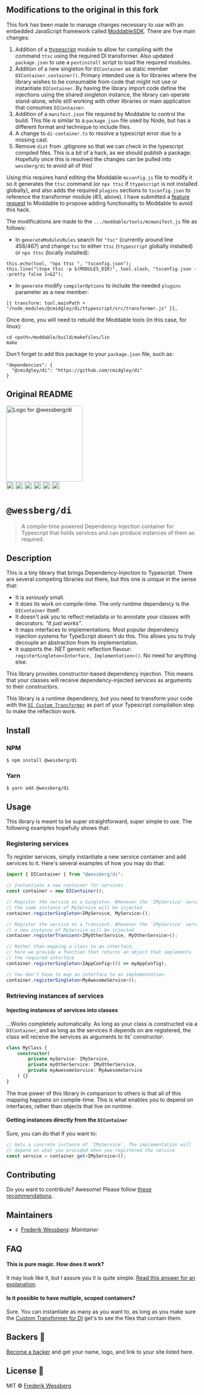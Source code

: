 ## Modifications to the original in this fork

This fork has been made to manage changes necessary to use with an embedded JavaScript framework called
[ModdableSDK](https://github.com/Moddable-OpenSource/moddable). There are five main changes:

1. Addition of a [ttypescript](https://github.com/cevek/ttypescript) module to allow for compiling with the command
   `ttsc` using the required DI transformer. Also updated `package.json` to use a `postinstall` script to load the
   required modules.
2. Addition of a new singleton for `DIContainer` as static member `DIContainer.container()`.  Primary intended use is
   for libraries where the library wishes to be consumable from code that might not use or instantiate `DIContainer`. 
   By having the library import code define the injections using the shared singleton instance, the library can operate
   stand-alone, while still working with other libraries or main application that consumes `DIContainer`.
3. Addition of a `manifest.json` file required by Moddable to control the build. This file is similar to a
   `package.json` file used by Node, but has a different format and technique to include files.
4. A change to `di-container.ts` to resolve a typescript error due to a missing cast.
5. Remove `dist` from .gitignore so that we can check in the typescript compiled files. This is a bit of a hack, as we
   should publish a package. Hopefully once this is resolved the changes can be pulled into `wessberg/di` to avoid all
   of this!

Using this requires hand editing the Moddable `mcconfig.js` file to modify it so it generates the `ttsc` command (or
`npx ttsc` if `ttypescript` is not installed globally), and also adds the required `plugins` sections to `tsconfig.json`
to reference the transformer module (#3, above). I have submitted a
[feature request](https://github.com/Moddable-OpenSource/moddable/issues/772) to Moddable to propose adding
functionality to Moddable to avoid this hack.

The modifications are made to the `.../moddable/tools/mcmanifest.js` file as follows:

-   In `generateModulesRules` search for `"tsc"` (currently around line 456/467) and change `tsc` to either `ttsc`
    (`ttypescript` globally installed) or `npx ttsc` (locally installed):

```tsc
this.echo(tool, "npx ttsc ", "tsconfig.json");
this.line("\tnpx ttsc -p $(MODULES_DIR)", tool.slash, "tsconfig.json --pretty false 1>&2");
```

-   In `generate` modify `compilerOptions` to include the needed `plugins` parameter as a new member:

```tsc
[{ transform: tool.mainPath + "/node_modules/@cmidgley/di/ttypescript/src/transformer.js" }],
```

Once done, you will need to rebuild the Moddable tools (in this case, for linux):

```
cd <path>/moddable/build/makefiles/lin
make
```

Don't forget to add this package to your `package.json` file, such as:

```
"dependencies": {
  "@cmidgley/di": "https://github.com/cmidgley/di"
}
```

## Original README

<img alt="Logo for @wessberg/di" src="https://raw.githubusercontent.com/wessberg/di/master/documentation/asset/di-logo.png" height="200"></img><br>
<a href="https://npmcharts.com/compare/@wessberg/di?minimal=true"><img alt="Downloads per month" src="https://img.shields.io/npm/dm/%40wessberg%2Fdi.svg" height="20"></img></a>
<a href="https://david-dm.org/wessberg/di"><img alt="Dependencies" src="https://img.shields.io/david/wessberg/di.svg" height="20"></img></a>
<a href="https://www.npmjs.com/package/@wessberg/di"><img alt="NPM Version" src="https://badge.fury.io/js/%40wessberg%2Fdi.svg" height="20"></img></a>
<a href="https://github.com/wessberg/di/graphs/contributors"><img alt="Contributors" src="https://img.shields.io/github/contributors/wessberg%2Fdi.svg" height="20"></img></a>
<a href="https://opensource.org/licenses/MIT"><img alt="MIT License" src="https://img.shields.io/badge/License-MIT-yellow.svg" height="20"></img></a>
<a href="https://www.patreon.com/bePatron?u=11315442"><img alt="Support on Patreon" src="https://c5.patreon.com/external/logo/become_a_patron_button@2x.png" height="20"></img></a>

# `@wessberg/di`

> A compile-time powered Dependency-Injection container for Typescript that holds services and can produce instances of
> them as required.

## Description

This is a tiny library that brings Dependency-Injection to Typescript. There are several competing libraries out there,
but this one is unique in the sense that:

-   It is _seriously_ small.
-   It does its work on compile-time. The only runtime dependency is the `DIContainer` itself.
-   It doesn't ask you to reflect metadata or to annotate your classes with decorators. _"It just works"_.
-   It maps interfaces to implementations. Most popular dependency injection systems for TypeScript doesn't do this.
    This allows you to truly decouple an abstraction from its implementation.
-   It supports the .NET generic reflection flavour: `registerSingleton<Interface, Implementation>()`. No need for
    anything else.

This library provides constructor-based dependency injection. This means that your classes will receive
dependency-injected services as arguments to their constructors.

This library is a runtime dependency, but you need to transform your code with the
[`DI Custom Transformer`](https://github.com/wessberg/di-compiler) as part of your Typescript compilation step to make
the reflection work.

## Install

### NPM

```
$ npm install @wessberg/di
```

### Yarn

```
$ yarn add @wessberg/di
```

## Usage

This library is meant to be super straightforward, super simple to use. The following examples hopefully shows that:

### Registering services

To register services, simply instantiate a new service container and add services to it. Here's several examples of how
you may do that:

```typescript
import { DIContainer } from "@wessberg/di";

// Instantiate a new container for services
const container = new DIContainer();

// Register the service as a Singleton. Whenever the 'IMyService' service is requested,
// the same instance of MyService will be injected
container.registerSingleton<IMyService, MyService>();

// Register the service as a Transient. Whenever the 'IMyService' service is requested,
// a new instance of MyService will be injected
container.registerTransient<IMyOtherService, MyOtherService>();

// Rather than mapping a class to an interface,
// here we provide a function that returns an object that implements
// the required interface
container.registerSingleton<IAppConfig>(() => myAppConfig);

// You don't have to map an interface to an implementation.
container.registerSingleton<MyAwesomeService>();
```

### Retrieving instances of services

#### Injecting instances of services into classes

...Works completely automatically. As long as your class is constructed via a `DIContainer`, and as long as the services
it depends on are registered, the class will receive the services as arguments to its' constructor:

```typescript
class MyClass {
	constructor(
		private myService: IMyService,
		private myOtherService: IMyOtherService,
		private myAwesomeService: MyAwesomeService
	) {}
}
```

The true power of this library in comparison to others is that all of this mapping happens on compile-time. This is what
enables you to depend on interfaces, rather than objects that live on runtime.

#### Getting instances directly from the `DIContainer`

Sure, you can do that if you want to:

```typescript
// Gets a concrete instance of 'IMyService'. The implementation will
// depend on what you provided when you registered the service
const service = container.get<IMyService>();
```

## Contributing

Do you want to contribute? Awesome! Please follow [these recommendations](./CONTRIBUTING.md).

## Maintainers

-   <a href="https://github.com/wessberg"><img alt="Frederik Wessberg" src="https://avatars2.githubusercontent.com/u/20454213?s=460&v=4" height="11"></img></a>
    [Frederik Wessberg](https://github.com/wessberg): _Maintainer_

## FAQ

#### This is pure magic. How does it work?

It may look like it, but I assure you it is quite simple.
[Read this answer for an explanation](https://github.com/wessberg/di-compiler#how-does-it-work-exactly).

#### Is it possible to have multiple, scoped containers?

Sure. You can instantiate as many as you want to, as long as you make sure the
[Custom Transformer for DI](https://github.com/wessberg/di-compiler) get's to see the files that contain them.

## Backers 🏅

[Become a backer](https://www.patreon.com/bePatron?u=11315442) and get your name, logo, and link to your site listed
here.

## License 📄

MIT © [Frederik Wessberg](https://github.com/wessberg)
